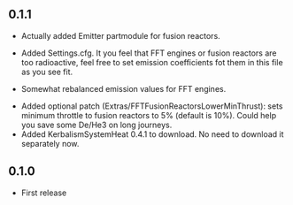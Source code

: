 0.1.1
-----
 * Actually added Emitter partmodule for fusion reactors.
 + Added Settings.cfg. It you feel that FFT engines or fusion reactors are too radioactive, feel free to set emission coefficients fot them in this file as you see fit.
 * Somewhat rebalanced emission values for FFT engines.
 + Added optional patch (Extras/FFTFusionReactorsLowerMinThrust): sets minimum throttle to fusion reactors to 5% (default is 10%). Could help you save some De/He3 on long journeys.
 + Added KerbalismSystemHeat 0.4.1 to download. No need to download it separately now.

0.1.0
-----
 - First release